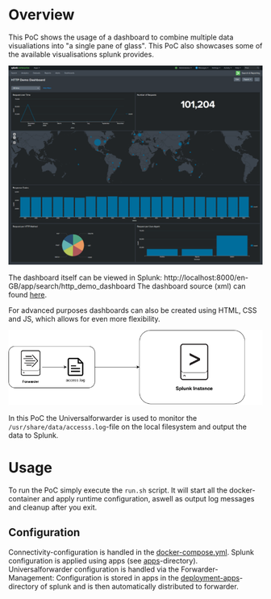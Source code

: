 # Overview
This PoC shows the usage of a dashboard to combine multiple data visualiations into "a single pane of glass".
This PoC also showcases some of the available visualisations splunk provides.

![Dashboard](docs/dashboard.png)

The dashboard itself can be viewed in Splunk: http://localhost:8000/en-GB/app/search/http_demo_dashboard
The dashboard source (xml) can found [here](splunk/etc/apps/http_log_collection_TA/default/data/ui/views/http_demo_dashboard.xml).

For advanced purposes dashboards can also be created using HTML, CSS and JS, which allows for even more flexibility.

![Overview](docs/overview.png)

In this PoC the Universalforwarder is used to monitor the `/usr/share/data/accesss.log`-file on the local filesystem and output the data to Splunk.

# Usage
To run the PoC simply execute the `run.sh` script. It will start all the docker-container and apply runtime configuration, aswell as output log messages and cleanup after you exit.
## Configuration
Connectivity-configuration is handled in the [docker-compose.yml](docker-compose.yml).
Splunk configuration is applied using apps (see [apps](splunk/etc/apps)-directory).
Universalforwarder configuration is handled via the Forwarder-Management: Configuration is stored in apps in the [deployment-apps](splunk/etc/deployment-apps)-directory of splunk and is then automatically distributed to forwarder.
